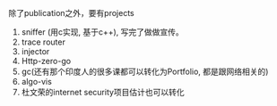 除了publication之外，要有projects

1. sniffer (用c实现, 基于c++), 写完了做做宣传。
2. trace router
3. injector
4. Http-zero-go
5. gc(还有那个印度人的很多课都可以转化为Portfolio, 都是跟网络相关的)
6. algo-vis
7. 杜文荣的internet security项目估计也可以转化